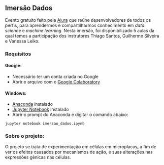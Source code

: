 ## Imersão Dados
Evento gratuito feito pela [Alura](http://alura.com.br/) que reúne desenvolvedores de todos os perfis, para aprendermos e compartilharmos conhecimento em *data science* e *machine learning*. Nesta imersão, foi disponibilizado 5 aulas da qual temos a participação dos instrutores Thiago Santos, Guilherme Silveira e Vanessa Leiko.

### Requisitos
#### Google:
- Necessário ter um conta criada no Google
- Abrir o arquivo com o [Google Colaboratory](https://colab.research.google.com/)

#### Windows:
- [Anaconda](https://www.anaconda.com/) instalado
- [Jupyter Notebook](https://jupyter.org/install) instalado
- Abrir o prompt do Anaconda e digitar o comando abaixo:

```
jupyter notebook imersao_dados.ipynb
```

### Sobre o projeto:
O projeto se trata de experimentação em células em microplacas, a fim de ver os efeitos causados por mecanismos de ação, e suas alterações nas expressões gênicas nas células.